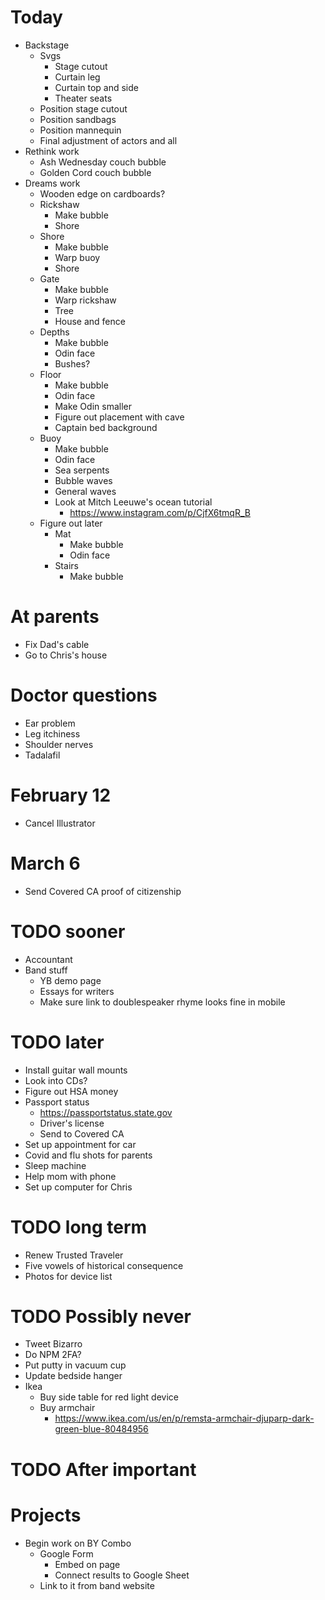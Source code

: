 # Today
* Backstage
    * Svgs
        * Stage cutout
        * Curtain leg
        * Curtain top and side
        * Theater seats
    * Position stage cutout
    * Position sandbags
    * Position mannequin
    * Final adjustment of actors and all
* Rethink work
    * Ash Wednesday couch bubble
    * Golden Cord couch bubble
* Dreams work
    * Wooden edge on cardboards?
    * Rickshaw
        * Make bubble
        * Shore
    * Shore
        * Make bubble
        * Warp buoy
        * Shore
    * Gate
        * Make bubble
        * Warp rickshaw
        * Tree
        * House and fence
    * Depths
        * Make bubble
        * Odin face
        * Bushes?
    * Floor
        * Make bubble
        * Odin face
        * Make Odin smaller
        * Figure out placement with cave
        * Captain bed background
    * Buoy
        * Make bubble
        * Odin face
        * Sea serpents
        * Bubble waves
        * General waves
        * Look at Mitch Leeuwe's ocean tutorial
            * https://www.instagram.com/p/CjfX6tmqR_B
    * Figure out later
        * Mat
            * Make bubble
            * Odin face
        * Stairs
            * Make bubble

# At parents
* Fix Dad's cable
* Go to Chris's house

# Doctor questions
* Ear problem
* Leg itchiness
* Shoulder nerves
* Tadalafil

# February 12
* Cancel Illustrator

# March 6
* Send Covered CA proof of citizenship

# TODO sooner
* Accountant
* Band stuff
    * YB demo page
    * Essays for writers
    * Make sure link to doublespeaker rhyme looks fine in mobile

# TODO later
* Install guitar wall mounts
* Look into CDs?
* Figure out HSA money
* Passport status
    * https://passportstatus.state.gov
    * Driver's license
    * Send to Covered CA
* Set up appointment for car
* Covid and flu shots for parents
* Sleep machine
* Help mom with phone
* Set up computer for Chris

# TODO long term
* Renew Trusted Traveler
* Five vowels of historical consequence
* Photos for device list

# TODO Possibly never
* Tweet Bizarro
* Do NPM 2FA?
* Put putty in vacuum cup
* Update bedside hanger
* Ikea
    * Buy side table for red light device
    * Buy armchair
        * https://www.ikea.com/us/en/p/remsta-armchair-djuparp-dark-green-blue-80484956

# TODO After important
<!-- * Didi past ending
    * Make sketch to scan
        * Photo scrapbook
    * Implement -->
<!-- * My 100,000th Dream
    * Create Illustrator file
    * Add dream final presence
    * Design and draw dream final -->

# Projects
* Begin work on BY Combo
    * Google Form
        * Embed on page
        * Connect results to Google Sheet
    * Link to it from band website
